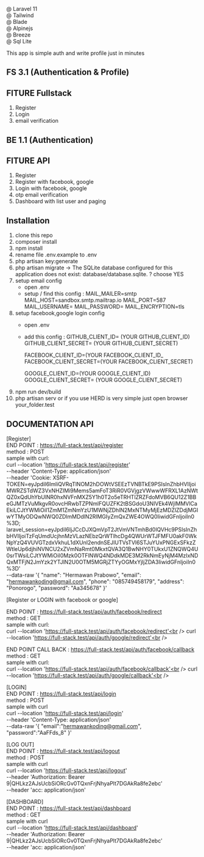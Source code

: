 @ Laravel 11<br />
@ Tailwind<br />
@ Blade<br />
@ Alpinejs<br />
@ Breeze<br />
@ Sql Lite<br />

This app is simple auth and write profile just in minutes<br />

## FS 3.1 (Authentication & Profile)
## FITURE Fullstack
1. Register
2. Login
4. email verification

## BE 1.1 (Authentication)
## FITURE API
1. Register
2. Register with facebook, google
3. Login with facebook, google
4. otp email verification
5. Dashboard with list user and paging
   

## Installation

1. clone this repo
2. composer install
3. npm install
4. rename file .env.example to .env
5. php artisan key:generate
6. php artisan migrate -> The SQLite database configured for this application does not exist: database/database.sqlite.  ? choose YES
7. setup email config
    - open .env
    - setup / find this config :
       MAIL_MAILER=smtp
       MAIL_HOST=sandbox.smtp.mailtrap.io
       MAIL_PORT=587
       MAIL_USERNAME=<YOUR MAIL USERNAME >
       MAIL_PASSWORD=<YOUR MAIL PASSWORD>
       MAIL_ENCRYPTION=tls
8. setup facebook,google login config
    - open .env
    - add this config  :
       GITHUB_CLIENT_ID= (YOUR GITHUB_CLIENT_ID)
        GITHUB_CLIENT_SECRET= (YOUR GITHUB_CLIENT_SECRET)
         
        FACEBOOK_CLIENT_ID=(YOUR FACEBOOK_CLIENT_ID_
        FACEBOOK_CLIENT_SECRET=(YOUR FACEBOOK_CLIENT_SECRET)
         
        GOOGLE_CLIENT_ID=(YOUR GOOGLE_CLIENT_ID)
        GOOGLE_CLIENT_SECRET= (YOUR GOOGLE_CLIENT_SECRET)
9. npm run dev/build
10. php artisan serv or if you use HERD is very simple just open browser your_folder.test

## DOCUMENTATION API
[Register]<br />
END POINT : https://full-stack.test/api/register <br />
method : POST <br />
sample with curl:<br />
curl --location 'https://full-stack.test/api/register' \
--header 'Content-Type: application/json' \
--header 'Cookie: XSRF-TOKEN=eyJpdiI6ImliQVRqTlNOM2hDOWtVSEEzTVNBTkE9PSIsInZhbHVlIjoiMWRZSTdWZ3VxNHZIMi9Mems5amFoT3RiR0VGVjgzVWwwWFRXL1AzNWtQZ0xQdUhYbUlNR0hxNVFnMXZ5Y1h0T2o5eTRHTlZRZFdoMVB6QU12Z1BBeGJMTzVuMkgvR0ovcHRwbTZPNmlFQUZFK2tBSGdoU3NlVEk4WjlMMVlCaEkiLCJtYWMiOiI1ZmM1ZmNmYzU1MWNjZDhlN2MxNTMyMjEzMDZlZDdjMGIwYTMyODQwNWQ0ZDlmMDdlN2RlMGIyZmQxZWE4OWQ0IiwidGFnIjoiIn0%3D; laravel_session=eyJpdiI6IjJCcDJXQmVpT2JtVmVNTmhBd0lQVHc9PSIsInZhbHVlIjoiTzFqUmdUcjhnMzVLazNEbzQrWTlhcDg4QWUrWTJFMFU0akF0WkNpYzQ4VUVGTzdxVkhuL1dXUnI2endnSEJIUTVsTVl6STJuYUxPNGExSFkzZWtleUp6djhiNVNCU2xZVmNaRmt0MkxtQVA3Q1BwNHY0TUkxU1ZNQWQ4U0srTWsiLCJtYWMiOiI0Mzk0OTFlNWQ4NDdkMDE3M2RkNmEyNjM4MzIxNDQxMTFjN2JmYzk2YTJlN2U0OTM5MGRjZTYyOGMxYjljZDA3IiwidGFnIjoiIn0%3D' \
--data-raw '{
    "name": "Hermawan Prabowo",
    "email": "hermawankoding@gmail.com",
    "phone": "085749458179",
    "address": "Ponorogo",
    "password": "Aa345678"
}'<br />

[Register or LOGIN with facebook or google]<br />
    
END POINT : https://full-stack.test/api/auth/facebook/redirect<br />
method : GET<br />
sample with curl:<br />
curl --location 'https://full-stack.test/api/auth/facebook/redirect'<br />
curl --location 'https://full-stack.test/api/auth/google/redirect'<br />

END POINT CALL BACK : https://full-stack.test/api/auth/facebook/callback<br />
method : GET<br />
sample with curl:<br />
curl --location 'https://full-stack.test/api/auth/facebook/callback'<br />
curl --location 'https://full-stack.test/api/auth/google/callback'<br />

[LOGIN]<br />
END POINT : https://full-stack.test/api/login<br />
method : POST<br />
sample with curl<br />
curl --location 'https://full-stack.test/api/login' \
--header 'Content-Type: application/json' \
--data-raw '{
    "email":"hermawankoding@gmail.com",
    "password":"AaFFds_8"
}'<br />

[LOG OUT]<br />
END POINT : https://full-stack.test/api/logout<br />
method : POST<br />
sample with curl<br />
curl --location 'https://full-stack.test/api/logout' \
--header 'Authorization: Bearer 9|QHLkz2AJsUcbSiORcGv0TQxnFrjNhyaPlt7DGAkRa8fe2ebc' \
--header 'acc: application/json'<br />

[DASHBOARD]<br />
END POINT : https://full-stack.test/api/dashboard<br />
method : GET<br />
sample with curl<br />
curl --location 'https://full-stack.test/api/dashboard' \
--header 'Authorization: Bearer 9|QHLkz2AJsUcbSiORcGv0TQxnFrjNhyaPlt7DGAkRa8fe2ebc' \
--header 'acc: application/json'<br />


